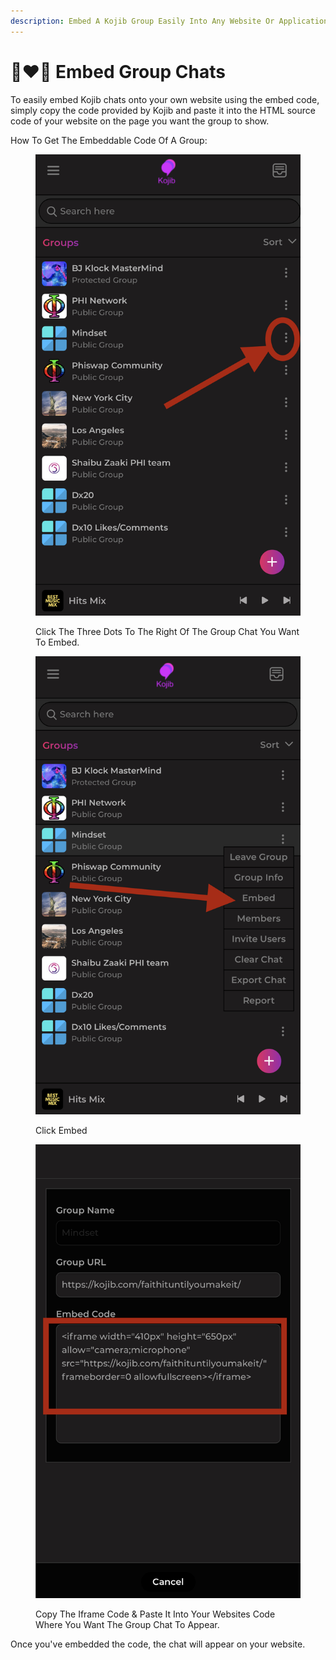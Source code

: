 ```yaml
---
description: Embed A Kojib Group Easily Into Any Website Or Application.
---
```


# 👩❤👨 Embed Group Chats

To easily embed Kojib chats onto your own website using the embed code, simply copy the code provided by Kojib and paste it into the HTML source code of your website on the page you want the group to show.&#x20;

How To Get The Embeddable Code Of A Group:

<div>

<figure><img src="../../.gitbook/assets/IMG_5987.jpg" alt=""><figcaption><p>Click The Three Dots To The Right Of The Group Chat You Want To Embed.</p></figcaption></figure>

 

<figure><img src="../../.gitbook/assets/IMG_5988.jpg" alt=""><figcaption><p>Click Embed</p></figcaption></figure>

 

<figure><img src="../../.gitbook/assets/IMG_5989.jpg" alt=""><figcaption><p>Copy The Iframe Code &#x26; Paste It Into Your Websites Code Where You Want The Group Chat To Appear. </p></figcaption></figure>

</div>

Once you've embedded the code, the chat will appear on your website.
